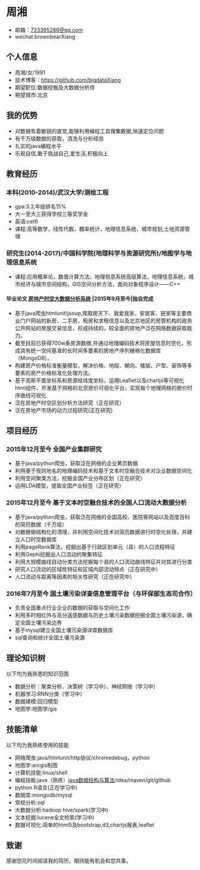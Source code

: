 # 周湘

+ 邮箱：723395286@qq.com
+ wechat:brownbearXiang

## 个人信息

+ 周湘/女/1991
+ 技术博客：https://github.com/bigdataXiang
+ 期望职位:数据挖掘及大数据分析师
+ 期望城市:北京

## 我的优势

+ 对数据有着敏锐的直觉,能够利用编程工具搜集数据,快速定位问题
+ 有千万级数据的获取，清洗与分析经验
+ 扎实的java编程水平
+ 乐观自信,敢于挑战自己,爱生活,积极向上

## 教育经历

### 本科(2010-2014)/武汉大学/测绘工程
+ gpa:3.3,年级排名15%
+ 大一至大三获得学校三等奖学金
+ 英语:cet6
+ 课程:高等数学，线性代数，概率统计，地理信息系统，城市规划,土地资源管理

### 研究生(2014-2017)/中国科学院(地理科学与资源研究所)/地图学与地理信息系统
+ 课程:应用概率论，数值计算方法，地理信息系统高级算法，地理信息系统，城市经济与城市空间结构，GIS空间分析方法，面向对象程序设计——C++

#### 毕业论文 [房地产时空大数据分析系统](https://github.com/bigdataXiang/HousePriceServer) |2015年9月至今|独自完成
+ 基于java爬虫htmlunit\jsoup,爬取房天下、我爱我家、安居客、链家等主要商业门户网站的新房、二手房、租房和求租信息以及北京地区的房管机构的政务公开网站的房屋交易信息，形成持续的，较全面的房地产泛在网络数据获取能力。
+ 截至目前已获得700w条房源数据,并通过地理编码技术将房屋信息时空化，形成具有统一空间基准的长时间多要素的房地产序列栅格化数据库（MongoDB）。
+ 构建房产价格标准衡量模型，解决价格、地段、朝向、楼层、户型、装饰等多要素的房产价格标准化处理方法。
+ 基于高斯平面坐标系和房源经纬度坐标，运用Leaflet以及chartjs等可视化html组件，开发基于网格的北京房价可视化平台，实现每个地理网格的房价时序曲线可视化
+ 泛在房地产时空区划分析方法研究（正在研究）
+ 泛在房地产市场的动力过程研究(正在研究)

## 项目经历

### 2015年12月至今           全国产业集群研究
+ 基于java/python爬虫，获取泛在网络的企业黄页数据
+ 利用基于规则地名的地理编码技术和基于文本时空融合技术对企业数据空间化
+ 利用空间聚类方法，挖掘全国产业分布区划（正在研究）
+ 运用LDA模型，提取全国产业标签（正在研究）


### 2015年12月至今           基于文本时空融合技术的全国人口流动大数据分析
+  基于java/python爬虫，获取泛在网络的全国高校、医院等网站以及百度百科的简历数据（千万级）
+  对数据做结构化的清理，并利用空间化技术对简历数据进行时空化处理，并建立人口时空数据库
+ 利用pageRank算法，挖掘出基于行政区划单元（县）的人口流程特征
+ 利用Gephi挖掘出人口流动的聚集特征
+ 利用大规模曲线自动分类方法挖掘每个县的人口流动曲线特征并对其进行分类
+ 研究人口流动的区域性特征和区域内部流动特点（正在研究中）
+ 人口流动与距离等因素的相关性研究（正在研究中）

### 2016年7月至今            国土壤污染详查信息管理平台（与环保部生态司合作）
+  负责全国重点行业企业的数据的获取与空间化工作
+  利用多时相红外与高分遥感数据与历史土壤污染数据挖掘全国土壤污染源，确定全国土壤污染边界
+  基于mysql建立全国土壤污染源详查数据库
+  sql查询和统计全国土壤污染源

## 理论知识树
以下均为我熟悉的知识范围
+ 数据分析：聚类分析、决策树（学习中）、神经网络（学习中）
+ 机器学习:RNN分类（学习中）
+ 数据建模:回归模型
+ 地图学:地图学/gis

## 技能清单
以下均为我熟练使用的技能

+ 网络爬虫:java/htmlunit/http协议/chromedebug，python
+ 地图学:arcgis制图
+ 计算机技能:linux/shell
+ 编程技能:java（熟练）[java数据结构与算法](https://github.com/bigdataXiang/DataStruct)/idea/maven/git/github
+ python R语言(正在学习中)
+ 数据库:mongodb/mysql
+ 常规分析:sql
+ 大数据分析:hadoop hive/spark(学习中)
+ 文本挖掘:lucene全文检索(学习中)
+ 数据可视化:简单的html5及bootstrap,d3,chartjs报表,leaflet

## 致谢

感谢您花时间阅读我的简历，期待能有机会和您共事。